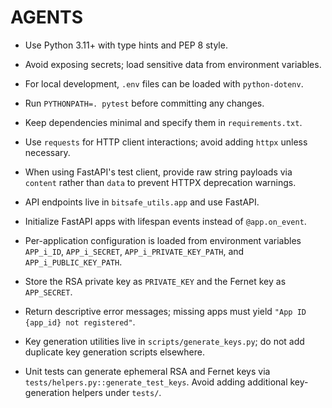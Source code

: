 # AGENTS

- Use Python 3.11+ with type hints and PEP 8 style.
- Avoid exposing secrets; load sensitive data from environment variables.
- For local development, `.env` files can be loaded with `python-dotenv`.
- Run `PYTHONPATH=. pytest` before committing any changes.
- Keep dependencies minimal and specify them in `requirements.txt`.
- Use `requests` for HTTP client interactions; avoid adding `httpx` unless necessary.
- When using FastAPI's test client, provide raw string payloads via `content`
  rather than `data` to prevent HTTPX deprecation warnings.
- API endpoints live in `bitsafe_utils.app` and use FastAPI.
- Initialize FastAPI apps with lifespan events instead of `@app.on_event`.
- Per-application configuration is loaded from environment variables
  `APP_i_ID`, `APP_i_SECRET`, `APP_i_PRIVATE_KEY_PATH`, and
  `APP_i_PUBLIC_KEY_PATH`.
- Store the RSA private key as `PRIVATE_KEY` and the Fernet key as `APP_SECRET`.
- Return descriptive error messages; missing apps must yield
  `"App ID {app_id} not registered"`.
- Key generation utilities live in `scripts/generate_keys.py`; do not add duplicate key generation scripts elsewhere.

- Unit tests can generate ephemeral RSA and Fernet keys via
  `tests/helpers.py::generate_test_keys`.
  Avoid adding additional key-generation helpers under `tests/`.

